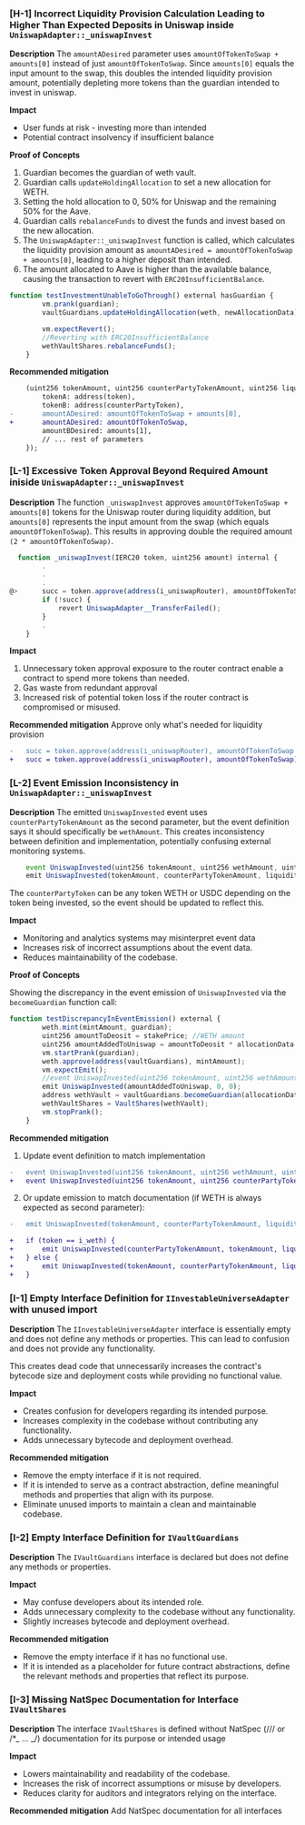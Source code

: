 ### [H-1] Incorrect Liquidity Provision Calculation Leading to Higher Than Expected Deposits in Uniswap inside `UniswapAdapter::_uniswapInvest`

**Description** The `amountADesired` parameter uses `amountOfTokenToSwap + amounts[0]` instead of just `amountOfTokenToSwap`. Since `amounts[0]` equals the input amount to the swap, this doubles the intended liquidity provision amount, potentially depleting more tokens than the guardian intended to invest in uniswap.

**Impact**

- User funds at risk - investing more than intended
- Potential contract insolvency if insufficient balance

**Proof of Concepts**

1. Guardian becomes the guardian of weth vault.
2. Guardian calls `updateHoldingAllocation` to set a new allocation for WETH.
3. Setting the hold allocation to 0, 50% for Uniswap and the remaining 50% for the Aave.
4. Guardian calls `rebalanceFunds` to divest the funds and invest based on the new allocation.
5. The `UniswapAdapter::_uniswapInvest` function is called, which calculates the liquidity provision amount as `amountADesired = amountOfTokenToSwap + amounts[0]`, leading to a higher deposit than intended.
6. The amount allocated to Aave is higher than the available balance, causing the transaction to revert with `ERC20InsufficientBalance`.

```js
function testInvestmentUnableToGoThrough() external hasGuardian {
        vm.prank(guardian);
        vaultGuardians.updateHoldingAllocation(weth, newAllocationData);

        vm.expectRevert();
        //Reverting with ERC20InsufficientBalance
        wethVaultShares.rebalanceFunds();
    }
```

**Recommended mitigation**

```diff
    (uint256 tokenAmount, uint256 counterPartyTokenAmount, uint256 liquidity) = i_uniswapRouter.addLiquidity({
        tokenA: address(token),
        tokenB: address(counterPartyToken),
-       amountADesired: amountOfTokenToSwap + amounts[0],
+       amountADesired: amountOfTokenToSwap,
        amountBDesired: amounts[1],
        // ... rest of parameters
    });
```

### [L-1] Excessive Token Approval Beyond Required Amount iniside `UniswapAdapter::_uniswapInvest`

**Description** The function `_uniswapInvest` approves `amountOfTokenToSwap + amounts[0]` tokens for the Uniswap router during liquidity addition, but `amounts[0]` represents the input amount from the swap (which equals `amountOfTokenToSwap`). This results in approving double the required amount `(2 * amountOfTokenToSwap)`.

```js
  function _uniswapInvest(IERC20 token, uint256 amount) internal {
        .
        .
        .
@>      succ = token.approve(address(i_uniswapRouter), amountOfTokenToSwap + amounts[0]);
        if (!succ) {
            revert UniswapAdapter__TransferFailed();
        }
        .
    }
```

**Impact**

1. Unnecessary token approval exposure to the router contract enable a contract to spend more tokens than needed.
2. Gas waste from redundant approval
3. Increased risk of potential token loss if the router contract is compromised or misused.

**Recommended mitigation** Approve only what's needed for liquidity provision

```diff
-   succ = token.approve(address(i_uniswapRouter), amountOfTokenToSwap + amounts[0]);
+   succ = token.approve(address(i_uniswapRouter), amountOfTokenToSwap);
```

### [L-2] Event Emission Inconsistency in `UniswapAdapter::_uniswapInvest`

**Description** The emitted `UniswapInvested` event uses `counterPartyTokenAmount` as the second parameter, but the event definition says it should specifically be `wethAmount`. This creates inconsistency between definition and implementation, potentially confusing external monitoring systems.

```js
    event UniswapInvested(uint256 tokenAmount, uint256 wethAmount, uint256 liquidity);
    emit UniswapInvested(tokenAmount, counterPartyTokenAmount, liquidity);
```

The `counterPartyToken` can be any token WETH or USDC depending on the token being invested, so the event should be updated to reflect this.

**Impact**

- Monitoring and analytics systems may misinterpret event data
- Increases risk of incorrect assumptions about the event data.
- Reduces maintainability of the codebase.

**Proof of Concepts**

Showing the discrepancy in the event emission of `UniswapInvested` via the `becomeGuardian` function call:

```js
function testDiscrepancyInEventEmission() external {
        weth.mint(mintAmount, guardian);
        uint256 amountToDeosit = stakePrice; //WETH amount
        uint256 amountAddedToUniswap = amountToDeosit * allocationData.uniswapAllocation / 1000;
        vm.startPrank(guardian);
        weth.approve(address(vaultGuardians), mintAmount);
        vm.expectEmit();
        //event UniswapInvested(uint256 tokenAmount, uint256 wethAmount, uint256 liquidity);
        emit UniswapInvested(amountAddedToUniswap, 0, 0);
        address wethVault = vaultGuardians.becomeGuardian(allocationData);
        wethVaultShares = VaultShares(wethVault);
        vm.stopPrank();
    }
```

**Recommended mitigation**

1. Update event definition to match implementation

```diff
-   event UniswapInvested(uint256 tokenAmount, uint256 wethAmount, uint256 liquidity);
+   event UniswapInvested(uint256 tokenAmount, uint256 counterPartyTokenAmount, uint256 liquidity);
```

2. Or update emission to match documentation (if WETH is always expected as second parameter):

```diff
-   emit UniswapInvested(tokenAmount, counterPartyTokenAmount, liquidity);

+   if (token == i_weth) {
+       emit UniswapInvested(counterPartyTokenAmount, tokenAmount, liquidity);
+   } else {
+       emit UniswapInvested(tokenAmount, counterPartyTokenAmount, liquidity);
+   }
```

### [I-1] Empty Interface Definition for `IInvestableUniverseAdapter` with unused import

**Description** The `IInvestableUniverseAdapter` interface is essentially empty and does not define any methods or properties. This can lead to confusion and does not provide any functionality.

This creates dead code that unnecessarily increases the contract's bytecode size and deployment costs while providing no functional value.

**Impact**

- Creates confusion for developers regarding its intended purpose.
- Increases complexity in the codebase without contributing any functionality.
- Adds unnecessary bytecode and deployment overhead.

**Recommended mitigation**

- Remove the empty interface if it is not required.
- If it is intended to serve as a contract abstraction, define meaningful methods and properties that align with its purpose.
- Eliminate unused imports to maintain a clean and maintainable codebase.

### [I-2] Empty Interface Definition for `IVaultGuardians`

**Description** The `IVaultGuardians` interface is declared but does not define any methods or properties.

**Impact**

- May confuse developers about its intended role.
- Adds unnecessary complexity to the codebase without any functionality.
- Slightly increases bytecode and deployment overhead.

**Recommended mitigation**

- Remove the empty interface if it has no functional use.
- If it is intended as a placeholder for future contract abstractions, define the relevant methods and properties that reflect its purpose.

### [I-3] Missing NatSpec Documentation for Interface `IVaultShares`

**Description** The interface `IVaultShares` is defined without NatSpec (/// or /\*_ ... _/) documentation for its purpose or intended usage

**Impact**

- Lowers maintainability and readability of the codebase.
- Increases the risk of incorrect assumptions or misuse by developers.
- Reduces clarity for auditors and integrators relying on the interface.

**Recommended mitigation** Add NatSpec documentation for all interfaces
